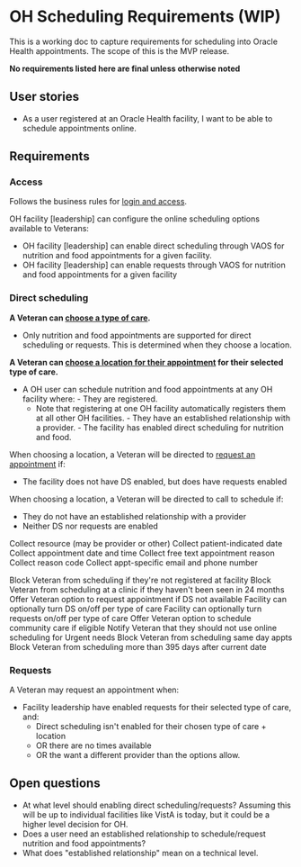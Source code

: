# OH Scheduling Requirements (WIP)

This is a working doc to capture requirements for scheduling into Oracle Health appointments. The scope of this is the MVP release.  

**No requirements listed here are final unless otherwise noted**

## User stories

- As a user registered at an Oracle Health facility, I want to be able to schedule appointments online.


## Requirements

### Access

Follows the business rules for [login and access](login-and-access.md).

OH facility [leadership] can configure the online scheduling options available to Veterans:
- OH facility [leadership] can enable direct scheduling through VAOS for nutrition and food appointments for a given facility.
- OH facility [leadership] can enable requests through VAOS for nutrition and food appointments for a given facility

### Direct scheduling

**A Veteran can [choose a type of care](schedule-flow/all--type-of-care.md).**
   - Only nutrition and food appointments are supported for direct scheduling or requests. This is determined when they choose a location.

**A Veteran can [choose a location for their appointment](schedule-flow/va-direct--choose-location.md) for their selected type of care.**
   - A OH user can schedule nutrition and food appointments at any OH facility where:
    - They are registered.
        - Note that registering at one OH facility automatically registers them at all other OH facilities.
    - They have an established relationship with a provider.
    - The facility has enabled direct scheduling for nutrition and food.

When choosing a location, a Veteran will be directed to [request an appointment](#requests) if:
  - The facility does not have DS enabled, but does have requests enabled

When choosing a location, a Veteran will be directed to call to schedule if:
   - They do not have an established relationship with a provider
   - Neither DS nor requests are enabled


Collect resource (may be provider or other)
Collect patient-indicated date
Collect appointment date and time
Collect free text appointment reason
Collect reason code
Collect appt-specific email and phone number




Block Veteran from scheduling if they're not registered at facility
Block Veteran from scheduling at a clinic if they haven't been seen in 24 months
Offer Veteran option to request appointment if DS not available
Facility can optionally turn DS on/off per type of care
Facility can optionally turn requests on/off per type of care
Offer Veteran option to schedule community care if eligible
Notify Veteran that they should not use online scheduling for Urgent needs
Block Veteran from scheduling same day appts
Block Veteran from scheduling more than 395 days after current date


### Requests

A Veteran may request an appointment when:
- Facility leadership have enabled requests for their selected type of care, and:
  - Direct scheduling isn't enabled for their chosen type of care + location
  - OR there are no times available
  - OR the want a different provider than the options allow.

## Open questions

- At what level should enabling direct scheduling/requests? Assuming this will be up to individual facilities like VistA is today, but it could be a higher level decision for OH.
- Does a user need an established relationship to schedule/request nutrition and food appointments?
- What does "established relationship" mean on a technical level.
